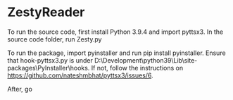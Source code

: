 # ZestyReader
To run the source code, first install Python 3.9.4 and import pyttsx3. In the source code folder, run Zesty.py

To run the package, import pyinstaller and run pip install pyinstaller. Ensure that hook-pyttsx3.py is under D:\Development\python39\Lib\site-packages\PyInstaller\hooks. If not, follow the instructions on https://github.com/nateshmbhat/pyttsx3/issues/6. 

After, go

